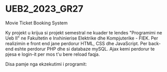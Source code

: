 # UEB2_2023_GR27
Movie Ticket Booking System

Ky projekt u krijua si projekt semestral ne kuader te lendes "Programimi ne Ueb II" ne Fakultetin e Inxhinierise Elektrike dhe Kompjuterike - FIEK. Per realizimin e front end jane perdorur HTML, CSS dhe JavaScript. Per back-end eshte perdorur PHP dhe si databaze mySQL. Ajax kemi perdorur te pjesa e login-it per mos t'u bere reload faqja. 

Disa pamje nga ekzekutimi i programit:

